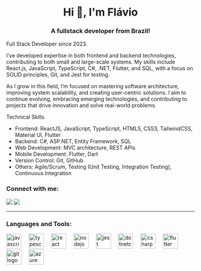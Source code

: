 <h1 align="center">Hi 👋, I'm Flávio</h1>
<h3 align="center">A fullstack developer from Brazil!</h3>
<p>Full Stack Developer since 2023.

I’ve developed expertise in both frontend and backend technologies, contributing to both small and large-scale systems. My skills include React.js, JavaScript, TypeScript, C#, .NET, Flutter, and SQL, with a focus on SOLID principles, Git, and Jest for testing.

As I grow in this field, I’m focused on mastering software architecture, improving system scalability, and creating user-centric solutions. I aim to continue evolving, embracing emerging technologies, and contributing to projects that drive innovation and solve real-world problems.

<p>Technical Skills</p>
<ul>
<li> Frontend: ReactJS, JavaScript, TypeScript, HTML5, CSS3, TailwindCSS, Material UI, Flutter </li>
<li> Backend: C#, ASP.NET, Entity Framework, SQL </li>
<li> Web Development: MVC architecture, REST APIs </li>
<li> Mobile Development: Flutter, Dart </li>
<li> Version Control: Git, GitHub </li>
<li> Others: Agile/Scrum, Testing (Unit Testing, Integration Testing), Continuous Integration </li>
</ul>
</p>

<h3 align="left">Connect with me:</h3>
 <a href = "mailto:flaviomarques2@hotmail.com"><img src="https://img.shields.io/badge/-Outlook-%23333?style=for-the-badge&logo=outlook&logoColor=white" target="_blank"></a>
 <a href="https://www.linkedin.com/in/marquesflavio/" target="_blank"><img src="https://img.shields.io/badge/-LinkedIn-%230077B5?style=for-the-badge&logo=linkedin&logoColor=white" target="_blank"></a>
<br>
<hr>

<h3 align="left">Languages and Tools:</h3>
<div align="left">
  <img src="https://cdn.jsdelivr.net/gh/devicons/devicon/icons/javascript/javascript-original.svg" height="40" alt="javascript logo"  />
  <img width="12" />
  <img src="https://cdn.jsdelivr.net/gh/devicons/devicon/icons/typescript/typescript-original.svg" height="40" alt="typescript logo"  />
  <img width="12" />
  <img src="https://cdn.jsdelivr.net/gh/devicons/devicon/icons/react/react-original.svg" height="40" alt="react logo"  />
  <img width="12" />
  <img src="https://cdn.jsdelivr.net/gh/devicons/devicon/icons/nodejs/nodejs-original.svg" height="40" alt="nodejs logo"  />
  <img width="12" />
  <img src="https://cdn.jsdelivr.net/gh/devicons/devicon/icons/jest/jest-plain.svg" height="40" alt="jest logo"  />
  <img width="12" />
  <img src="https://cdn.jsdelivr.net/gh/devicons/devicon/icons/dotnetcore/dotnetcore-original.svg" height="40" alt="dotnetcore logo"  />
  <img width="12" />
  <img src="https://cdn.jsdelivr.net/gh/devicons/devicon/icons/csharp/csharp-original.svg" height="40" alt="csharp logo"  />
  <img width="12" />
  <img src="https://cdn.jsdelivr.net/gh/devicons/devicon/icons/flutter/flutter-original.svg" height="40" alt="flutter logo"  />
  <img width="12" />
  <img src="https://cdn.jsdelivr.net/gh/devicons/devicon/icons/git/git-original.svg" height="40" alt="git logo"  />
  <img width="12" />
  <img src="https://cdn.jsdelivr.net/gh/devicons/devicon/icons/azure/azure-original.svg" height="40" alt="azure logo"  />
</div>

###
 
</p>



  
 
